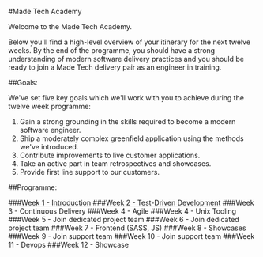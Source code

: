 #Made Tech Academy

Welcome to the Made Tech Academy. 

Below you'll find a high-level overview of your itinerary for the next twelve weeks. By the end of the programme, you should have a strong understanding of modern software delivery practices and you should be ready to join a Made Tech delivery pair as an engineer in training.

##Goals:

We've set five key goals which we'll work with you to achieve during the twelve week programme:

1. Gain a strong grounding in the skills required to become a modern software engineer. 
2. Ship a moderately complex greenfield application using the methods we've introduced.
3. Contribute improvements to live customer applications.
4. Take an active part in team retrospectives and showcases.
5. Provide first line support to our customers.

##Programme:

###[Week 1 - Introduction](learn/00_introduction.md)
###[Week 2 - Test-Driven Development](learn/01_tdd.md)
###Week 3 - Continuous Delivery
###Week 4 - Agile
###Week 4 - Unix Tooling
###Week 5 - Join dedicated project team
###Week 6 - Join dedicated project team
###Week 7 - Frontend (SASS, JS)
###Week 8 - Showcases
###Week 9 - Join support team
###Week 10 - Join support team
###Week 11 - Devops
###Week 12 - Showcase


